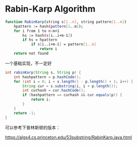 # Rabin-Karp Algorithm
```sh
function RabinKarp(string s[1..n], string pattern[1..m])
    hpattern := hash(pattern[1..m]);
    for i from 1 to n-m+1
        hs := hash(s[i..i+m-1])
        if hs = hpattern
            if s[i..i+m-1] = pattern[1..m]
                return i
    return not found
```

一个基础实现，不一定好
```java
int rabinKarp(String s, String p) {
    int hashpattern = p.hashCode();
    for (int i = 0; i < s.length() - p.length() + 1; i++) {
        String cur = s.substring(i, i + p.length());
        int curhash = cur.hashCode();
        if (hashpattern == curhash && cur.equals(p)) {
            return i;
        }
    }
    return -1;
}

```
可以参考下普林斯顿的版本：

https://algs4.cs.princeton.edu/53substring/RabinKarp.java.html